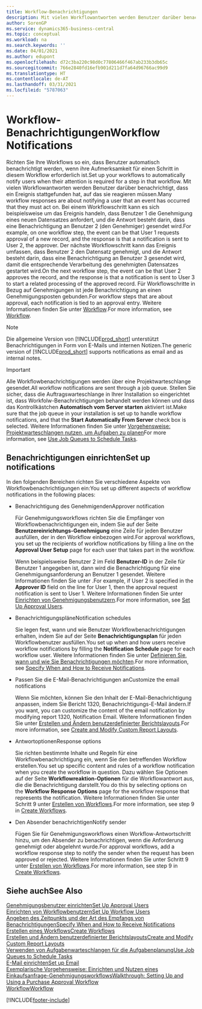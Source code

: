 ```yaml
---
title: Workflow-Benachrichtigungen
description: Mit vielen Workflowantworten werden Benutzer darüber benachrichtigt, dass ein Ereignis stattgefunden hat, auf das sie reagieren müssen. Bei einem Workflowschritt kann es sich beispielsweise um das Ereignis handeln, dass Benutzer 1 die Genehmigung eines neuen Datensatzes anfordert, und die Antwort besteht darin, dass eine Benachrichtigung an Benutzer 2 (den Genehmiger) gesendet wird. Der nächste Workflowschritt kann das Ereignis umfassen, dass Benutzer 2 den Datensatz genehmigt, und die Antwort besteht darin, dass eine Benachrichtigung an Benutzer 3 gesendet wird, damit die entsprechende Verarbeitung des genehmigten Datensatzes gestartet wird. Für Workflowschritte in Bezug auf Genehmigungen ist jede Benachrichtigung an einen Genehmigungsposten gebunden.
author: SorenGP
ms.service: dynamics365-business-central
ms.topic: conceptual
ms.workload: na
ms.search.keywords: ''
ms.date: 04/01/2021
ms.author: edupont
ms.openlocfilehash: d72c3ba220c98d0c77806466f467ab233b3db65c
ms.sourcegitcommit: 766e2840fd16efb901d211d7fa64d96766ac99d9
ms.translationtype: HT
ms.contentlocale: de-AT
ms.lasthandoff: 03/31/2021
ms.locfileid: "5787063"
---
```

# <a name="workflow-notifications"></a><span data-ttu-id="02d6c-106">Workflow-Benachrichtigungen</span><span class="sxs-lookup"><span data-stu-id="02d6c-106">Workflow Notifications</span></span>

<span data-ttu-id="02d6c-107">Richten Sie Ihre Workflows so ein, dass Benutzer automatisch benachrichtigt werden, wenn ihre Aufmerksamkeit für einen Schritt in diesem Workflow erforderlich ist.</span><span class="sxs-lookup"><span data-stu-id="02d6c-107">Set up your workflows to automatically notify users when their attention is required for a step in that workflow.</span></span> <span data-ttu-id="02d6c-108">Mit vielen Workflowantworten werden Benutzer darüber benachrichtigt, dass ein Ereignis stattgefunden hat, auf das sie reagieren müssen.</span><span class="sxs-lookup"><span data-stu-id="02d6c-108">Many workflow responses are about notifying a user that an event has occurred that they must act on.</span></span> <span data-ttu-id="02d6c-109">Bei einem Workflowschritt kann es sich beispielsweise um das Ereignis handeln, dass Benutzer 1 die Genehmigung eines neuen Datensatzes anfordert, und die Antwort besteht darin, dass eine Benachrichtigung an Benutzer 2 (den Genehmiger) gesendet wird.</span><span class="sxs-lookup"><span data-stu-id="02d6c-109">For example, on one workflow step, the event can be that User 1 requests approval of a new record, and the response is that a notification is sent to User 2, the approver.</span></span> <span data-ttu-id="02d6c-110">Der nächste Workflowschritt kann das Ereignis umfassen, dass Benutzer 2 den Datensatz genehmigt, und die Antwort besteht darin, dass eine Benachrichtigung an Benutzer 3 gesendet wird, damit die entsprechende Verarbeitung des genehmigten Datensatzes gestartet wird.</span><span class="sxs-lookup"><span data-stu-id="02d6c-110">On the next workflow step, the event can be that User 2 approves the record, and the response is that a notification is sent to User 3 to start a related processing of the approved record.</span></span> <span data-ttu-id="02d6c-111">Für Workflowschritte in Bezug auf Genehmigungen ist jede Benachrichtigung an einen Genehmigungsposten gebunden.</span><span class="sxs-lookup"><span data-stu-id="02d6c-111">For workflow steps that are about approval, each notification is tied to an approval entry.</span></span> <span data-ttu-id="02d6c-112">Weitere Informationen finden Sie unter [Workflow](across-workflow.md).</span><span class="sxs-lookup"><span data-stu-id="02d6c-112">For more information, see [Workflow](across-workflow.md).</span></span>  

> [!NOTE]  
> <span data-ttu-id="02d6c-113">Die allgemeine Version von [!INCLUDE[prod_short](includes/prod_short.md)] unterstützt Benachrichtigungen in Form von E-Mails und internen Notizen.</span><span class="sxs-lookup"><span data-stu-id="02d6c-113">The generic version of [!INCLUDE[prod_short](includes/prod_short.md)] supports notifications as email and as internal notes.</span></span>  

> [!IMPORTANT]  
> <span data-ttu-id="02d6c-114">Alle Workflowbenachrichtigungen werden über eine Projektwarteschlange gesendet.</span><span class="sxs-lookup"><span data-stu-id="02d6c-114">All workflow notifications are sent through a job queue.</span></span> <span data-ttu-id="02d6c-115">Stellen Sie sicher, dass die Auftragswarteschlange in Ihrer Installation so eingerichtet ist, dass Workfolw-Benachrichtigungen behandelt werden können und dass das Kontrollkästchen **Automatisch vom Server starten** aktiviert ist.</span><span class="sxs-lookup"><span data-stu-id="02d6c-115">Make sure that the job queue in your installation is set up to handle workflow notifications, and that the **Start Automatically From Server** check box is selected.</span></span> <span data-ttu-id="02d6c-116">Weitere Informationen finden Sie unter [Vorgehensweise: Projektwarteschlangen nutzen, um Aufgaben zu planen](admin-job-queues-schedule-tasks.md)</span><span class="sxs-lookup"><span data-stu-id="02d6c-116">For more information, see [Use Job Queues to Schedule Tasks](admin-job-queues-schedule-tasks.md).</span></span>

## <a name="set-up-notifications"></a><span data-ttu-id="02d6c-117">Benachrichtigungen einrichten</span><span class="sxs-lookup"><span data-stu-id="02d6c-117">Set up notifications</span></span>

<span data-ttu-id="02d6c-118">In den folgenden Bereichen richten Sie verschiedene Aspekte von Workflowbenachrichtigungen ein:</span><span class="sxs-lookup"><span data-stu-id="02d6c-118">You set up different aspects of workflow notifications in the following places:</span></span>  

* <span data-ttu-id="02d6c-119">Benachrichtigung des Genehmigenden</span><span class="sxs-lookup"><span data-stu-id="02d6c-119">Approver notification</span></span>

    <span data-ttu-id="02d6c-120">Für Genehmigungsworkflows richten Sie die Empfänger von Workflowbenachrichtigungen ein, indem Sie auf der Seite **Benutzereinrichtungs-Genehmigung** eine Zeile für jeden Benutzer ausfüllen, der in den Workflow einbezogen wird.</span><span class="sxs-lookup"><span data-stu-id="02d6c-120">For approval workflows, you set up the recipients of workflow notifications by filling a line on the **Approval User Setup** page for each user that takes part in the workflow.</span></span>  

    <span data-ttu-id="02d6c-121">Wenn beispielsweise Benutzer 2 im Feld  **Benutzer-ID** in der Zeile für Benutzer 1 angegeben ist, dann wird die Benachrichtigung für eine Genehmigungsanforderung an Benutzer 1 gesendet. Weitere Informationen finden Sie unter .</span><span class="sxs-lookup"><span data-stu-id="02d6c-121">For example, if User 2 is specified in the **Approver ID** field on the line for User 1, then the approval request notification is sent to User 1.</span></span> <span data-ttu-id="02d6c-122">Weitere Informationen finden Sie unter [Einrichten von Genehmigungsbenutzern](across-how-to-set-up-approval-users.md).</span><span class="sxs-lookup"><span data-stu-id="02d6c-122">For more information, see [Set Up Approval Users](across-how-to-set-up-approval-users.md).</span></span>  
* <span data-ttu-id="02d6c-123">Benachrichtigungspläne</span><span class="sxs-lookup"><span data-stu-id="02d6c-123">Notification schedules</span></span>

    <span data-ttu-id="02d6c-124">Sie legen fest, wann und wie Benutzer Workflowbenachrichtigungen erhalten, indem Sie auf der Seite **Benachrichtigungsplan** für jeden Workflowbenutzer ausfüllen.</span><span class="sxs-lookup"><span data-stu-id="02d6c-124">You set up when and how users receive workflow notifications by filling the **Notification Schedule** page for each workflow user.</span></span> <span data-ttu-id="02d6c-125">Weitere Informationen finden Sie unter [Definieren Sie, wann und wie Sie Benachrichtigungen möchten](across-how-to-specify-when-and-how-to-receive-notifications.md).</span><span class="sxs-lookup"><span data-stu-id="02d6c-125">For more information, see [Specify When and How to Receive Notifications](across-how-to-specify-when-and-how-to-receive-notifications.md).</span></span>  
* <span data-ttu-id="02d6c-126">Passen Sie die E-Mail-Benachrichtigungen an</span><span class="sxs-lookup"><span data-stu-id="02d6c-126">Customize the email notifications</span></span>

    <span data-ttu-id="02d6c-127">Wenn Sie möchten, können Sie den Inhalt der E-Mail-Benachrichtigung anpassen, indem Sie Bericht 1320, Benachrichtigungs-E-Mail ändern.</span><span class="sxs-lookup"><span data-stu-id="02d6c-127">If you want, you can customize the content of the email notification by modifying report 1320, Notification Email.</span></span> <span data-ttu-id="02d6c-128">Weitere Informationen finden Sie unter [Erstellen und Ändern benutzerdefinierter Berichtslayouts](ui-how-create-custom-report-layout.md).</span><span class="sxs-lookup"><span data-stu-id="02d6c-128">For more information, see [Create and Modify Custom Report Layouts](ui-how-create-custom-report-layout.md).</span></span>  
* <span data-ttu-id="02d6c-129">Antwortoptionen</span><span class="sxs-lookup"><span data-stu-id="02d6c-129">Response options</span></span>

    <span data-ttu-id="02d6c-130">Sie richten bestimmte Inhalte und Regeln für eine Workflowbenachrichtigung ein, wenn Sie den betreffenden Workflow erstellen.</span><span class="sxs-lookup"><span data-stu-id="02d6c-130">You set up specific content and rules of a workflow notification when you create the workflow in question.</span></span> <span data-ttu-id="02d6c-131">Dazu wählen Sie Optionen auf der Seite **Workflowreaktion-Optionen** für die Workflowantwort aus, die die Benachrichtigung darstellt.</span><span class="sxs-lookup"><span data-stu-id="02d6c-131">You do this by selecting options on the **Workflow Response Options** page for the workflow response that represents the notification.</span></span> <span data-ttu-id="02d6c-132">Weitere Informationen finden Sie unter Schritt 9 unter [Erstellen von Workflows](across-how-to-create-workflows.md).</span><span class="sxs-lookup"><span data-stu-id="02d6c-132">For more information, see step 9 in [Create Workflows](across-how-to-create-workflows.md).</span></span>  

* <span data-ttu-id="02d6c-133">Den Absender benachrichtigen</span><span class="sxs-lookup"><span data-stu-id="02d6c-133">Notify sender</span></span>

    <span data-ttu-id="02d6c-134">Fügen Sie für Genehmigungsworkflows einen Workflow-Antwortschritt hinzu, um den Absender zu benachrichtigen, wenn die Anforderung genehmigt oder abgelehnt wurde.</span><span class="sxs-lookup"><span data-stu-id="02d6c-134">For approval workflows, add a workflow response step to notify the sender when the request has been approved or rejected.</span></span> <span data-ttu-id="02d6c-135">Weitere Informationen finden Sie unter Schritt 9 unter [Erstellen von Workflows](across-how-to-create-workflows.md).</span><span class="sxs-lookup"><span data-stu-id="02d6c-135">For more information, see step 9 in [Create Workflows](across-how-to-create-workflows.md).</span></span>  

## <a name="see-also"></a><span data-ttu-id="02d6c-136">Siehe auch</span><span class="sxs-lookup"><span data-stu-id="02d6c-136">See Also</span></span>

[<span data-ttu-id="02d6c-137">Genehmigungsbenutzer einrichten</span><span class="sxs-lookup"><span data-stu-id="02d6c-137">Set Up Approval Users</span></span>](across-how-to-set-up-approval-users.md)  
[<span data-ttu-id="02d6c-138">Einrichten von Workflowbenutzern</span><span class="sxs-lookup"><span data-stu-id="02d6c-138">Set Up Workflow Users</span></span>](across-how-to-set-up-workflow-users.md)  
[<span data-ttu-id="02d6c-139">Angeben des Zeitpunkts und der Art des Empfangs von Benachrichtigungen</span><span class="sxs-lookup"><span data-stu-id="02d6c-139">Specify When and How to Receive Notifications</span></span>](across-how-to-specify-when-and-how-to-receive-notifications.md)  
[<span data-ttu-id="02d6c-140">Erstellen eines Workflows</span><span class="sxs-lookup"><span data-stu-id="02d6c-140">Create Workflows</span></span>](across-how-to-create-workflows.md)  
[<span data-ttu-id="02d6c-141">Erstellen und Ändern benutzerdefinierter Berichtslayouts</span><span class="sxs-lookup"><span data-stu-id="02d6c-141">Create and Modify Custom Report Layouts</span></span>](ui-how-create-custom-report-layout.md)  
[<span data-ttu-id="02d6c-142">Verwenden von Aufgabenwarteschlangen für die Aufgabenplanung</span><span class="sxs-lookup"><span data-stu-id="02d6c-142">Use Job Queues to Schedule Tasks</span></span>](admin-job-queues-schedule-tasks.md)  
[<span data-ttu-id="02d6c-143">E-Mail einrichten</span><span class="sxs-lookup"><span data-stu-id="02d6c-143">Set up Email</span></span>](admin-how-setup-email.md)  
[<span data-ttu-id="02d6c-144">Exemplarische Vorgehensweise: Einrichten und Nutzen eines Einkaufsanfrage-Genehmigungsworkflows</span><span class="sxs-lookup"><span data-stu-id="02d6c-144">Walkthrough: Setting Up and Using a Purchase Approval Workflow</span></span>](walkthrough-setting-up-and-using-a-purchase-approval-workflow.md)  
[<span data-ttu-id="02d6c-145">Workflow</span><span class="sxs-lookup"><span data-stu-id="02d6c-145">Workflow</span></span>](across-workflow.md)  


[!INCLUDE[footer-include](includes/footer-banner.md)]